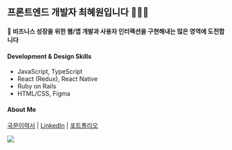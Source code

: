 ## 프론트엔드 개발자 최혜원입니다 👩🏻‍💻

#### 🌱 비즈니스 성장을 위한 웹/앱 개발과 사용자 인터랙션을 구현해내는 많은 영역에 도전합니다


#### Development & Design Skills  
- JavaScript, TypeScript
- React (Redux), React Native
- Ruby on Rails
- HTML/CSS, Figma


#### About Me

[국문이력서](https://hyewonchoi.notion.site/44ac003d3beb4c00b494de8144a69f2c) |
[LinkedIn](https://www.linkedin.com/in/katiehchoi/) |
[포트폴리오](https://www.katiehyewonchoi.com) 


![](https://komarev.com/ghpvc/?username=katieeech)

<!--
**katiehyewonchoi/katiehyewonchoi** is a ✨ _special_ ✨ repository because its `README.md` (this file) appears on your GitHub profile.

Here are some ideas to get you started:

- 🔭 I’m currently working on ...
- 🌱 I’m currently learning ...
- 👯 I’m looking to collaborate on ...
- 🤔 I’m looking for help with ...
- 💬 Ask me about ...
- 📫 How to reach me: ...
- 😄 Pronouns: ...
- ⚡ Fun fact: ...


[LinkedIn](https://www.linkedin.com/in/katiehchoi/)
<br>
[Email](hyewonchoi31@gmail.com)
<br>


I'm a frontend developer, who loves to design and code, currently working @29labs in Seoul, Korea
<br>

<br>

#### Development & Design Skills 🌱  
- JavaScript, TypeScript
- React, React Native, Redux
- Ruby on Rails
- Semantic HTML, CSS, Figma 🎨

#### Contact Info
hyewonchoi31@gmail.com
<br>
https://www.linkedin.com/in/katiehchoi/
<br>
-->
